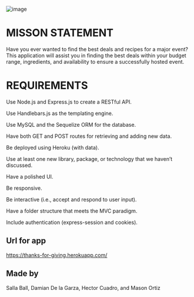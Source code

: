 ![image](https://user-images.githubusercontent.com/104656042/198904854-fd75c585-17dd-4dd4-9988-db4ae30f83d3.png)


# MISSON STATEMENT
Have you ever wanted to find the best deals and recipes for a major event? This application will assist you in finding the best deals within your budget range, ingredients, and availability to ensure a successfully hosted event.


# REQUIREMENTS
Use Node.js and Express.js to create a RESTful API.

Use Handlebars.js as the templating engine.

Use MySQL and the Sequelize ORM for the database.

Have both GET and POST routes for retrieving and adding new data.

Be deployed using Heroku (with data).

Use at least one new library, package, or technology that we haven’t discussed.

Have a polished UI.

Be responsive.

Be interactive (i.e., accept and respond to user input).

Have a folder structure that meets the MVC paradigm.

Include authentication (express-session and cookies).

## Url for app
https://thanks-for-giving.herokuapp.com/

## Made by
Salla Ball, Damian De la Garza, Hector Cuadro, and Mason Ortiz
